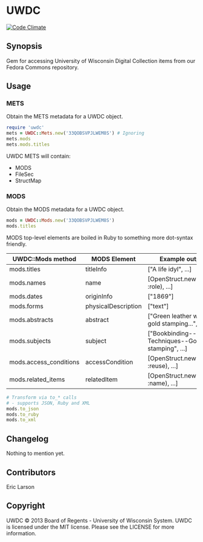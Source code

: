UWDC
====

[![Code Climate](https://codeclimate.com/github/ewlarson/uwdc.png)](https://codeclimate.com/github/ewlarson/uwdc)

## Synopsis

Gem for accessing University of Wisconsin Digital Collection items from our Fedora Commons repository.

## Usage

### METS
Obtain the METS metadata for a UWDC object.

```ruby
require 'uwdc'
mets = UWDC::Mets.new('33QOBSVPJLWEM8S') # Ignoring 
mets.mods
mets.mods.titles
```

UWDC METS will contain:

* MODS
* FileSec
* StructMap

### MODS
Obtain the MODS metadata for a UWDC object.

```ruby
mods = UWDC::Mods.new('33QOBSVPJLWEM8S')
mods.titles
```
MODS top-level elements are boiled in Ruby to something more dot-syntax friendly.

<table>
  <thead>
    <tr>
      <th>UWDC::Mods method</th>
      <th>MODS Element</th>
      <th>Example output</th>
    </tr>
  </thead>
  <tbody>
    <tr>
      <td>mods.titles</td>
      <td>titleInfo</td>
      <td>["A life idyl", ...]</td>
    </tr>
    <tr>
      <td>mods.names</td>
      <td>name</td>
      <td>[OpenStruct.new(:name, :role), ...]</td>
    </tr>
    <tr>
      <td>mods.dates</td>
      <td>originInfo</td>
      <td>["1869"]</td>
    </tr>
    <tr>
      <td>mods.forms</td>
      <td>physicalDescription</td>
      <td>["text"]</td>
    </tr>
    <tr>
      <td>mods.abstracts</td>
      <td>abstract</td>
      <td>["Green leather with gold stamping...", ...]</td>
    </tr>
    <tr>
      <td>mods.subjects</td>
      <td>subject</td>
      <td>["Bookbinding--Techniques--Gold stamping", ...]</td>
    </tr>
    <tr>
      <td>mods.access_conditions</td>
      <td>accessCondition</td>
      <td>[OpenStruct.new(:rights, :reuse), ...]</td>
    </tr>
    <tr>
      <td>mods.related_items</td>
      <td>relatedItem</td>
      <td>[OpenStruct.new(:label, :name), ...]</td>
    </tr>
  </tbody>
</table>

```ruby
# Transform via to_* calls
# - supports JSON, Ruby and XML
mods.to_json
mods.to_ruby
mods.to_xml
```

## Changelog

Nothing to mention yet.

## Contributors

Eric Larson

## Copyright

UWDC © 2013 Board of Regents - University of Wisconsin System. UWDC is licensed under the MIT license. Please see the LICENSE for more information.